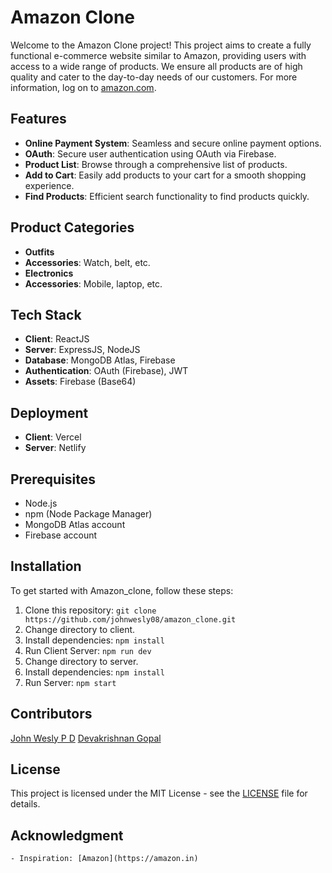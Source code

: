 # Amazon Clone

Welcome to the Amazon Clone project! This project aims to create a fully functional e-commerce website similar to Amazon, providing users with access to a wide range of products. We ensure all products are of high quality and cater to the day-to-day needs of our customers. For more information, log on to [amazon.com](https://amazon.com).

## Features

- **Online Payment System**: Seamless and secure online payment options.
- **OAuth**: Secure user authentication using OAuth via Firebase.
- **Product List**: Browse through a comprehensive list of products.
- **Add to Cart**: Easily add products to your cart for a smooth shopping experience.
- **Find Products**: Efficient search functionality to find products quickly.

## Product Categories

- **Outfits**
- **Accessories**: Watch, belt, etc.
- **Electronics**
- **Accessories**: Mobile, laptop, etc.

## Tech Stack

- **Client**: ReactJS
- **Server**: ExpressJS, NodeJS
- **Database**: MongoDB Atlas, Firebase
- **Authentication**: OAuth (Firebase), JWT
- **Assets**: Firebase (Base64)

## Deployment

- **Client**: Vercel
- **Server**: Netlify

## Prerequisites

- Node.js
- npm (Node Package Manager)
- MongoDB Atlas account
- Firebase account

## Installation

To get started with Amazon_clone, follow these steps:

1.  Clone this repository: `git clone https://github.com/johnwesly08/amazon_clone.git`
2.  Change directory to client.
3.  Install dependencies: `npm install`
4.  Run Client Server: `npm run dev`
5.  Change directory to server.
6.  Install dependencies: `npm install`
7.  Run Server: `npm start`

## Contributors

[John Wesly P D](https://github.com/johnwesly08)
[Devakrishnan Gopal](https://github.com/gdevakrishnan)

## License

This project is licensed under the MIT License - see the [LICENSE](LICENSE) file for details.

## Acknowledgment

    - Inspiration: [Amazon](https://amazon.in)

